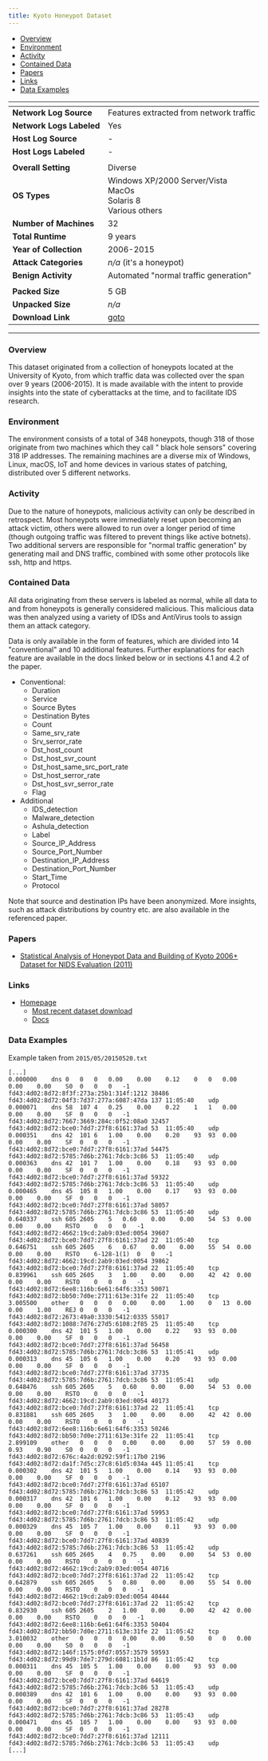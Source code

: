 ```yaml
---
title: Kyoto Honeypot Dataset
---
```


- [Overview](#overview)
- [Environment](#environment)
- [Activity](#activity)
- [Contained Data](#contained-data)
- [Papers](#papers)
- [Links](#links)
- [Data Examples](#data-examples)

| <!-- -->                 | <!-- -->                                                                |
|--------------------------|-------------------------------------------------------------------------|
| **Network Log Source**   | Features extracted from network traffic                                 |
| **Network Logs Labeled** | Yes                                                                     |
| **Host Log Source**      | -                                                                       |
| **Host Logs Labeled**    | -                                                                       |
|                          |                                                                         |
| **Overall Setting**      | Diverse                                                                 |
| **OS Types**             | Windows XP/2000 Server/Vista<br/>MacOs<br/>Solaris 8<br/>Various others |
| **Number of Machines**   | 32                                                                      |
| **Total Runtime**        | 9 years                                                                 |
| **Year of Collection**   | 2006-2015                                                               |
| **Attack Categories**    | _n/a_ (it's a honeypot)                                                 |
| **Benign Activity**       | Automated "normal traffic generation"                                   |
|                          |                                                                         |
| **Packed Size**          | 5 GB                                                                    |
| **Unpacked Size**        | _n/a_                                                                   |
| **Download Link**        | [goto](http://www.takakura.com/Kyoto_data/new_data201704/)              |

***

### Overview

This dataset originated from a collection of honeypots located at the University of Kyoto, from which traffic data was
collected over the span over 9 years (2006-2015).
It is made available with the intent to provide insights into the state of cyberattacks at the time, and to facilitate
IDS research.

### Environment

The environment consists of a total of 348 honeypots, though 318 of those originate from two machines which they call "
black hole sensors" covering 318 IP addresses.
The remaining machines are a diverse mix of Windows, Linux, macOS, IoT and home devices in various states of patching,
distributed over 5 different networks.

### Activity

Due to the nature of honeypots, malicious activity can only be described in retrospect.
Most honeypots were immediately reset upon becoming an attack victim, others were allowed to run over a longer period of
time (though outgoing traffic was filtered to prevent things like active botnets).
Two additional servers are responsible for "normal traffic generation" by generating mail and DNS traffic, combined with
some other protocols like ssh, http and https.

### Contained Data

All data originating from these servers is labeled as normal, while all data to and from honeypots is generally
considered malicious.
This malicious data was then analyzed using a variety of IDSs and AntiVirus tools to assign them an attack category.

Data is only available in the form of features, which are divided into 14 "conventional" and 10 additional features.
Further explanations for each feature are available in the docs linked below or in sections 4.1 and 4.2 of the paper.

- Conventional:
    - Duration
    - Service
    - Source Bytes
    - Destination Bytes
    - Count
    - Same_srv_rate
    - Srv_serror_rate
    - Dst_host_count
    - Dst_host_svr_count
    - Dst_host_same_src_port_rate
    - Dst_host_serror_rate
    - Dst_host_svr_serror_rate
    - Flag
- Additional
    - IDS_detection
    - Malware_detection
    - Ashula_detection
    - Label
    - Source_IP_Address
    - Source_Port_Number
    - Destination_IP_Address
    - Destination_Port_Number
    - Start_Time
    - Protocol

Note that source and destination IPs have been anonymized.
More insights, such as attack distributions by country etc. are also available in the referenced paper.

### Papers

- [Statistical Analysis of Honeypot Data and Building of Kyoto 2006+ Dataset for NIDS Evaluation (2011)](https://doi.org/10.1145/1978672.1978676)

### Links

- [Homepage](http://www.takakura.com/Kyoto_data/)
    - [Most recent dataset download](http://www.takakura.com/Kyoto_data/new_data201704/)
    - [Docs](http://www.takakura.com/Kyoto_data/BenchmarkData-Description-New.pdf)

### Data Examples

Example taken from `2015/05/20150520.txt`

```
[...]
0.000000	dns	0	0	0	0.00	0.00	0.12	0	0	0.00	0.00	0.00	S0	0	0	0	-1	fd43:4d02:8d72:8f3f:273a:25b1:314f:1212	38486	fd43:4d02:8d72:04f3:7d37:277a:6087:47da	137	11:05:40	udp
0.000071	dns	58	107	4	0.25	0.00	0.22	1	1	0.00	0.00	0.00	SF	0	0	0	-1	fd43:4d02:8d72:7667:3669:284c:0f52:08a0	32457	fd43:4d02:8d72:bce0:7dd7:27f8:6161:37ad	53	11:05:40	udp
0.000351	dns	42	101	6	1.00	0.00	0.20	93	93	0.00	0.00	0.00	SF	0	0	0	-1	fd43:4d02:8d72:bce0:7dd7:27f8:6161:37ad	54475	fd43:4d02:8d72:5785:7d6b:2761:7dcb:3c86	53	11:05:40	udp
0.000363	dns	42	101	7	1.00	0.00	0.18	93	93	0.00	0.00	0.00	SF	0	0	0	-1	fd43:4d02:8d72:bce0:7dd7:27f8:6161:37ad	59322	fd43:4d02:8d72:5785:7d6b:2761:7dcb:3c86	53	11:05:40	udp
0.000465	dns	45	105	8	1.00	0.00	0.17	93	93	0.00	0.00	0.00	SF	0	0	0	-1	fd43:4d02:8d72:bce0:7dd7:27f8:6161:37ad	58057	fd43:4d02:8d72:5785:7d6b:2761:7dcb:3c86	53	11:05:40	udp
0.640337	ssh	605	2605	5	0.60	0.00	0.00	54	53	0.00	0.00	0.00	RSTO	0	0	0	-1	fd43:4d02:8d72:4662:19cd:2ab9:03ed:0054	39607	fd43:4d02:8d72:bce0:7dd7:27f8:6161:37ad	22	11:05:40	tcp
0.646751	ssh	605	2605	6	0.67	0.00	0.00	55	54	0.00	0.00	0.00	RSTO	6-128-1(1)	0	0	-1	fd43:4d02:8d72:4662:19cd:2ab9:03ed:0054	39862	fd43:4d02:8d72:bce0:7dd7:27f8:6161:37ad	22	11:05:40	tcp
0.839961	ssh	605	2605	3	1.00	0.00	0.00	42	42	0.00	0.00	0.00	RSTO	0	0	0	-1	fd43:4d02:8d72:6ee8:116b:6e61:64f6:3353	50071	fd43:4d02:8d72:bb50:7d0e:2711:613e:31fe	22	11:05:40	tcp
3.005500	other	0	0	0	0.00	0.00	1.00	0	13	0.00	0.00	1.00	REJ	0	0	0	-1	fd43:4d02:8d72:2673:49a0:3330:5412:0335	55017	fd43:4d02:8d72:1088:7d76:27d5:6108:2f85	25	11:05:40	tcp
0.000300	dns	42	101	5	1.00	0.00	0.22	93	93	0.00	0.00	0.00	SF	0	0	0	-1	fd43:4d02:8d72:bce0:7dd7:27f8:6161:37ad	56458	fd43:4d02:8d72:5785:7d6b:2761:7dcb:3c86	53	11:05:41	udp
0.000313	dns	45	105	6	1.00	0.00	0.20	93	93	0.00	0.00	0.00	SF	0	0	0	-1	fd43:4d02:8d72:bce0:7dd7:27f8:6161:37ad	37735	fd43:4d02:8d72:5785:7d6b:2761:7dcb:3c86	53	11:05:41	udp
0.648476	ssh	605	2605	5	0.60	0.00	0.00	54	53	0.00	0.00	0.00	RSTO	0	0	0	-1	fd43:4d02:8d72:4662:19cd:2ab9:03ed:0054	40173	fd43:4d02:8d72:bce0:7dd7:27f8:6161:37ad	22	11:05:41	tcp
0.831881	ssh	605	2605	3	1.00	0.00	0.00	42	42	0.00	0.00	0.00	RSTO	0	0	0	-1	fd43:4d02:8d72:6ee8:116b:6e61:64f6:3353	50246	fd43:4d02:8d72:bb50:7d0e:2711:613e:31fe	22	11:05:41	tcp
2.899109	other	0	0	0	0.00	0.00	0.00	57	59	0.00	0.93	0.90	S0	0	0	0	-1	fd43:4d02:8d72:676c:4a2d:0292:59f1:17b0	2196	fd43:4d02:8d72:da1f:7d5c:27c8:61d5:034a	445	11:05:41	tcp
0.000302	dns	42	101	5	1.00	0.00	0.14	93	93	0.00	0.00	0.00	SF	0	0	0	-1	fd43:4d02:8d72:bce0:7dd7:27f8:6161:37ad	65107	fd43:4d02:8d72:5785:7d6b:2761:7dcb:3c86	53	11:05:42	udp
0.000317	dns	42	101	6	1.00	0.00	0.12	93	93	0.00	0.00	0.00	SF	0	0	0	-1	fd43:4d02:8d72:bce0:7dd7:27f8:6161:37ad	59953	fd43:4d02:8d72:5785:7d6b:2761:7dcb:3c86	53	11:05:42	udp
0.000329	dns	45	105	7	1.00	0.00	0.11	93	93	0.00	0.00	0.00	SF	0	0	0	-1	fd43:4d02:8d72:bce0:7dd7:27f8:6161:37ad	40839	fd43:4d02:8d72:5785:7d6b:2761:7dcb:3c86	53	11:05:42	udp
0.637261	ssh	605	2605	4	0.75	0.00	0.00	54	53	0.00	0.00	0.00	RSTO	0	0	0	-1	fd43:4d02:8d72:4662:19cd:2ab9:03ed:0054	40716	fd43:4d02:8d72:bce0:7dd7:27f8:6161:37ad	22	11:05:42	tcp
0.642879	ssh	605	2605	5	0.80	0.00	0.00	55	54	0.00	0.00	0.00	RSTO	0	0	0	-1	fd43:4d02:8d72:4662:19cd:2ab9:03ed:0054	40444	fd43:4d02:8d72:bce0:7dd7:27f8:6161:37ad	22	11:05:42	tcp
0.832930	ssh	605	2605	2	1.00	0.00	0.00	42	42	0.00	0.00	0.00	RSTO	0	0	0	-1	fd43:4d02:8d72:6ee8:116b:6e61:64f6:3353	50404	fd43:4d02:8d72:bb50:7d0e:2711:613e:31fe	22	11:05:42	tcp
3.010032	other	0	0	0	0.00	0.00	0.50	0	0	0.00	0.00	0.00	S0	0	0	0	-1	fd43:4d02:8d72:146f:1575:0fd7:0557:3579	59593	fd43:4d02:8d72:99d9:7de7:279d:6081:1b1d	86	11:05:42	tcp
0.000311	dns	45	105	5	1.00	0.00	0.00	93	93	0.00	0.00	0.00	SF	0	0	0	-1	fd43:4d02:8d72:bce0:7dd7:27f8:6161:37ad	64619	fd43:4d02:8d72:5785:7d6b:2761:7dcb:3c86	53	11:05:43	udp
0.000389	dns	42	101	6	1.00	0.00	0.00	93	93	0.00	0.00	0.00	SF	0	0	0	-1	fd43:4d02:8d72:bce0:7dd7:27f8:6161:37ad	28278	fd43:4d02:8d72:5785:7d6b:2761:7dcb:3c86	53	11:05:43	udp
0.000471	dns	45	105	7	1.00	0.00	0.00	93	93	0.00	0.00	0.00	SF	0	0	0	-1	fd43:4d02:8d72:bce0:7dd7:27f8:6161:37ad	12111	fd43:4d02:8d72:5785:7d6b:2761:7dcb:3c86	53	11:05:43	udp
[...]
```